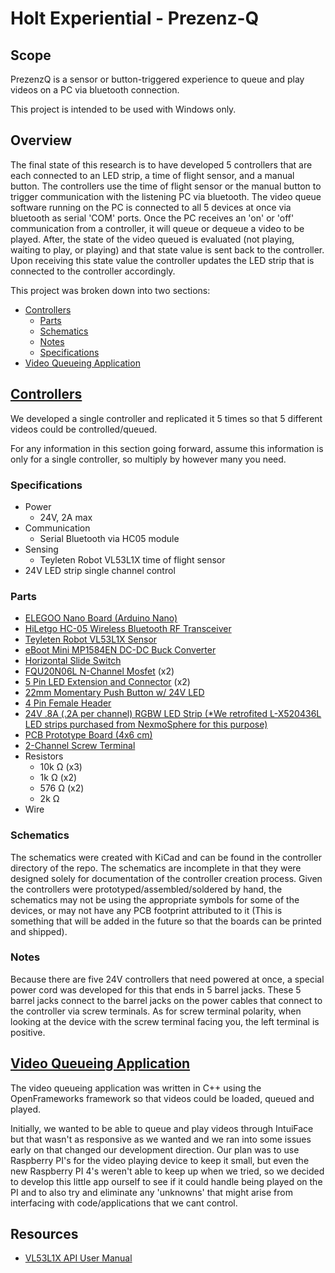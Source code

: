 # Holt Experiential - Prezenz-Q

## Scope

PrezenzQ is a sensor or button-triggered experience to queue and play videos on a PC via bluetooth connection.

This project is intended to be used with Windows only.

## Overview

The final state of this research is to have developed 5 controllers that are each connected to an LED strip, a time of flight sensor, and a manual button. The controllers use the time of flight sensor or the manual button to trigger communication with the listening PC via bluetooth. The video queue software running on the PC is connected to all 5 devices at once via bluetooth as serial 'COM' ports. Once the PC receives an 'on' or 'off' communication from a controller, it will queue or dequeue a video to be played. After, the state of the video queued is evaluated (not playing, waiting to play, or playing) and that state value is sent back to the controller. Upon receiving this state value the controller updates the LED strip that is connected to the controller accordingly. 

This project was broken down into two sections:
- [Controllers](#controllers)
  - [Parts](#parts)
  - [Schematics](#schematics)
  - [Notes](#notes)
  - [Specifications](#specifications)
- [Video Queueing Application](#video-queueing-application)

## [Controllers](https://github.com/Holt-Environments/Prezenz-Q/tree/master/Controller)

We developed a single controller and replicated it 5 times so that 5 different videos could be controlled/queued.

For any information in this section going forward, assume this information is only for a single controller, so multiply by however many you need.

### Specifications
- Power 
  - 24V, 2A max
- Communication
  - Serial Bluetooth via HC05 module
- Sensing
  - Teyleten Robot VL53L1X time of flight sensor
- 24V LED strip single channel control

### Parts

- [ELEGOO Nano Board (Arduino Nano)](https://www.amazon.com/ELEGOO-Arduino-ATmega328P-Without-Compatible/dp/B0713XK923/ref=sr_1_5?crid=1YHU7IFWDWYM3&keywords=arduino+nano&qid=1653673195&sprefix=arduino+nano%2Caps%2C80&sr=8-5)
- [HiLetgo HC-05 Wireless Bluetooth RF Transceiver](https://www.amazon.com/HiLetgo-Wireless-Bluetooth-Transceiver-Arduino/dp/B071YJG8DR/ref=sr_1_3?crid=1FC1381EFVF72&keywords=HiLetgo+HC05&qid=1653673262&sprefix=hiletgo+hc05%2Caps%2C72&sr=8-3)
- [Teyleten Robot VL53L1X Sensor](https://www.amazon.com/VL53L1X-Ranging-Distance-Measurement-Extension/dp/B08J1K9T5P/ref=sr_1_1?crid=3AWIUJVVLHADQ&keywords=teyleten+vl53l1x&qid=1653673310&sprefix=teyleten+vl53l1x%2Caps%2C55&sr=8-1)
- [eBoot Mini MP1584EN DC-DC Buck Converter](https://www.amazon.com/MP1584EN-DC-DC-Converter-Adjustable-Module/dp/B01MQGMOKI/ref=sr_1_5?crid=WJY7GMACODM2&keywords=24v+buck+converter&qid=1653673379&sprefix=24v+buck+converte%2Caps%2C69&sr=8-5)
- [Horizontal Slide Switch](https://www.mouser.com/ProductDetail/CK/JS202011AQN?qs=LgMIjt8LuD%252Bmsz6wAeWWtQ%3D%3D)
- [FQU20N06L N-Channel Mosfet](https://www.mouser.com/ProductDetail/onsemi-Fairchild/FQU20N06LTU?qs=bfRUmXT2lZisvT2ROxlO3Q%3D%3D&utm_source=digipart&utm_medium=aggregator&utm_campaign=FQU20N06LTU&utm_term=FQU20N06&utm_content=onsemi) (x2)
- [5 Pin LED Extension and Connector](https://www.amazon.com/Connector-Extension-Conenctor-SIM-NAT/dp/B07D8QCZQL) (x2)
- [22mm Momentary Push Button w/ 24V LED](https://www.amazon.com/Button-Momentary-Latching-Waterproof-Stainless/dp/B09DYHHDK3/ref=sr_1_4?qid=1653502775&refinements=p_n_feature_twenty-five_browse-bin%3A19149019011&rnid=19149011011&s=industrial&sr=1-4&th=1)
- [4 Pin Female Header](https://www.amazon.com/Glarks-Straight-Connector-Assortment-Prototype/dp/B076GZXW3Z/ref=sr_1_5?crid=1UXZ8IESXXOV&keywords=4+pin+female+header&qid=1653674366&s=industrial&sprefix=4+pin+female+header%2Cindustrial%2C58&sr=1-5)
- [24V .8A (.2A per channel) RGBW LED Strip (*We retrofited L-X520436L LED strips purchased from NexmoSphere for this purpose)]()
- [PCB Prototype Board (4x6 cm)](https://www.amazon.com/Smraza-Soldering-Electronic-Compatible-Prototype/dp/B07NM68FXK/ref=sr_1_6?crid=3OZ9J6NGYW6OP&keywords=pcb+prototype+board&qid=1653674398&s=industrial&sprefix=pcb+prototype+board%2Cindustrial%2C62&sr=1-6)
- [2-Channel Screw Terminal](https://www.amazon.com/KeeYees-60pcs-Terminal-Connector-Arduino/dp/B07H5G7GC6/ref=sr_1_5?crid=1RWDX2T8R34GC&keywords=2+channel+screw+terminal&qid=1653674505&s=industrial&sprefix=2+channel+screw+termianl%2Cindustrial%2C64&sr=1-5)
- Resistors
  - 10k Ω (x3)
  - 1k Ω (x2)
  - 576 Ω (x2)
  - 2k Ω
- Wire

### Schematics

The schematics were created with KiCad and can be found in the controller directory of the repo. The schematics are incomplete in that they were designed solely for documentation of the controller creation process. Given the controllers were prototyped/assembled/soldered by hand, the schematics may not be using the appropriate symbols for some of the devices, or may not have any PCB footprint attributed to it (This is something that will be added in the future so that the boards can be printed and shipped).

### Notes

Because there are five 24V controllers that need powered at once, a special power cord was developed for this that ends in 5 barrel jacks. These 5 barrel jacks connect to the barrel jacks on the power cables that connect to the controller via screw terminals. As for screw terminal polarity, when looking at the device with the screw terminal facing you, the left terminal is positive.



## [Video Queueing Application](https://github.com/Holt-Environments/Prezenz-Q/tree/arduino_refactor/Queue/Windows%20x64)

The video queueing application was written in C++ using the OpenFrameworks framework so that videos could be loaded, queued and played.

Initially, we wanted to be able to queue and play videos through IntuiFace but that wasn't as responsive as we wanted and we ran into some issues early on that changed our development direction. Our plan was to use Raspberry PI's for the video playing device to keep it small, but even the new Raspberry PI 4's weren't able to keep up when we tried, so we decided to develop this little app ourself to see if it could handle being played on the PI and to also try and eliminate any 'unknowns' that might arise from interfacing with code/applications that we cant control. 

## Resources

- [VL53L1X API User Manual](https://www.pololu.com/file/0J1507/VL53L1X-UM2356.pdf)
